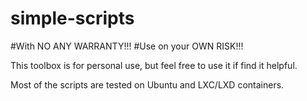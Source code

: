 # simple-scripts
#With NO ANY WARRANTY!!!
#Use on your OWN RISK!!!

This toolbox is for personal use, but feel free to use it if find it helpful.

Most of the scripts are tested on Ubuntu and LXC/LXD containers.
#